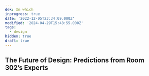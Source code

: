```yaml
---
dek: In which
inprogress: true
date: '2022-12-05T23:34:09.000Z'
modified: '2024-04-29T15:43:55.000Z'
tags:
  - design
hidden: true
draft: true
---
```

## The Future of Design: Predictions from Room 302’s Experts

